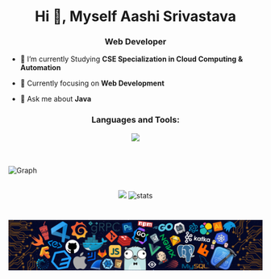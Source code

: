 <h1 align="center">Hi 👋, Myself Aashi Srivastava</h1>
<h3 align="center">Web Developer</h3>


- 🔭 I’m currently Studying **CSE Specialization in Cloud Computing & Automation**

- 🌱 Currently focusing on **Web Development**

- 💬 Ask me about **Java**
<h3 align="center">Languages and Tools:</h3>
<p align="center"> 
<img src="https://skillicons.dev/icons?i=java,python,cpp,bootstrap,html,css,js,nodejs,expressjs,mongodb,reactJs,figma,AWS" ></p>
<br>

<p> <img align="center" src="https://github-readme-activity-graph.cyclic.app/graph?username=trueaashi&bg_color=050505&color=a694ff&line=9f85ff&point=00ff1e&area=true&hide_border=true" alt="Graph" /></p>

<br/>
<div align='center' width="5rem">
     <img   width="400px" src="https://github-readme-stats.vercel.app/api?username=trueaashi&theme=jolly&show_icons=true"/>
    <img  width="400px" src="https://github-readme-streak-stats.herokuapp.com?user=trueaashi&theme=jolly&border_radius=5" alt= "stats"/>
</div>

#



![](https://github.com/trueaashi/trueaashi/blob/main/footer.png)
